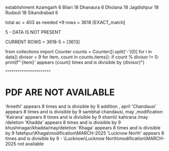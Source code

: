 establishment
Azamgarh        6
Bilari         18
Dhanaura        6
Dholana        18
Jagdishpur     18
Rudauli        18
Sikandrabad     6


total ac = 403 as needed *9 rows = 3618  [EXACT_match]

5  -         DATA IS NOT PRESENT


CURRENT ROWS = 3618-5 = [3613]

from collections import Counter
counts = Counter([i.split('-')[0] for i in data])
divisor = 9
for item, count in counts.items():
    if count % divisor != 0:
        print(f"'{item}' appears {count} times and is divisible by {divisor}")
    
""""""""""""""""""""""

# PDF ARE NOT AVAILABLE

'Amethi' appears 8 times and is divisible by 9    addition , april
'Chandausi' appears 8 times and is divisible by 9  sambhal chandausi, may ,modification
'Kairana' appears 8 times and is divisible by 9   shamli/ kahirana /may /deletion
'Khadda' appears 8 times and is divisible by 9   khushinagar/khadda/may/deletion
'Khaga' appears 8 times and is divisible by 9     fatehpur\Khaga\modification\MARCH-2025
'Lucknow North' appears 8 times and is divisible by 9    -  \Lucknow\Lucknow North\modification\MARCH-2025 not available

